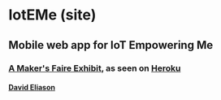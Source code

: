 # IotEMe (site)
## Mobile web app for IoT Empowering Me
### [A Maker's Faire Exhibit](http://www.mysticmonklabs.com), as seen on [Heroku](https://ioteme-site.herokuapp.com/)
#### [David Eliason](http://www.davethemaker.com)